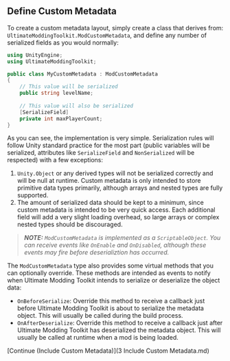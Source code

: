 ﻿Define Custom Metadata
----------------------

To create a custom metadata layout, simply create a class that derives from: `UltimateModdingToolkit.ModCustomMetadata`, and define any number of serialized fields as you would normally:

```cs
using UnityEngine;
using UltimateModdingToolkit;

public class MyCustomMetadata : ModCustomMetadata
{
    // This value will be serialized
    public string levelName;
    
    // This value will also be serialized
    [SerializeField]
    private int maxPlayerCount;
}
```

As you can see, the implementation is very simple. Serialization rules will follow Unity standard practice for the most part (public variables will be serialized, attributes like `SerializeField` and `NonSerialized` will be respected) with a few exceptions:
1.	`Unity.Object` or any derived types will not be serialized correctly and will be null at runtime. Custom metadata is only intended to store primitive data types primarily, although arrays and nested types are fully supported.
2.	The amount of serialized data should be kept to a minimum, since custom metadata is intended to be very quick access. Each additional field will add a very slight loading overhead, so large arrays or complex nested types should be discouraged. 


> **_NOTE:_** _`ModCustomMetadata` is implemented as a `ScriptableObject`. You can receive events like `OnEnable` and `OnDisabled`, although these events may fire before deserializtion has occurred._


The `ModCustomMetadata` type also provides some virtual methods that you can optionally override. These methods are intended as events to notify when Ultimate Modding Toolkit intends to serialize or deserialize the object data:
* `OnBeforeSerialize`: Override this method to receive a callback just before Ultimate Modding Toolkit is about to serialize the metadata object. This will usually be called during the build process.
* `OnAfterDeserialize`: Override this method to receive a callback just after Ultimate Modding Toolkit has deserialized the metadata object. This will usually be called at runtime when a mod is being loaded.

[Continue (Include Custom Metadata)](3 Include Custom Metadata.md)